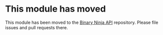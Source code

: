 # This module has moved

This module has been moved to the [Binary Ninja API](https://github.com/Vector35/binaryninja-api/tree/dev/arch/arm64) repository. Please file issues and pull requests there.
